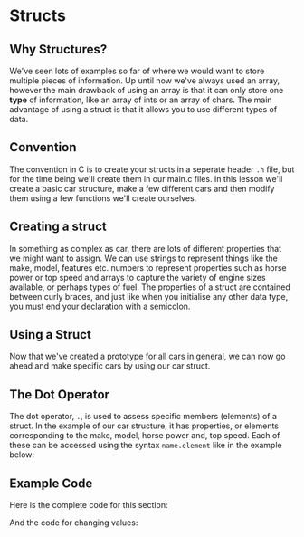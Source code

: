 # Structs


## Why Structures?

We've seen lots of examples so far of where we would want to store multiple pieces of information. Up until now we've always used an array, however the main drawback of using an array is that it can only store one **type** of information, like an array of ints or an array of chars. The main advantage of using a struct is that it allows you to use different types of data.

## Convention

The convention in C is to create your structs in a seperate header `.h` file, but for the time being we'll create them in our main.c files. In this lesson we'll create a basic car structure, make a few different cars and then modify them using a few functions we'll create ourselves.

## Creating a struct

In something as complex as car, there are lots of different properties that we might want to assign. We can use strings to represent things like the make, model, features etc. numbers to represent properties such as horse power or top speed and arrays to capture the variety of engine sizes available, or perhaps types of fuel. The properties of a struct are contained between curly braces, and just like when you initialise any other data type, you must end your declaration with a semicolon.

<code data-gist-id="ac325c300d7f844db548" data-gist-file="structs1.c" data-gist-line="4-8" data-gist-hide-footer="true"></code>


## Using a Struct

Now that we've created a prototype for all  cars in general, we can now go ahead and make specific cars by using our car struct. 

<code data-gist-id="ac325c300d7f844db548" data-gist-file="structs1.c" data-gist-line="14" data-gist-hide-footer="true"></code>



## The Dot Operator

The dot operator, `.`, is used to assess specific members (elements) of a struct. In the example of our car structure, it has properties, or elements corresponding to the make, model, horse power and, top speed. Each of these can be accessed using the syntax `name.element` like in the example below:

<code data-gist-id="ac325c300d7f844db548" data-gist-file="structs1.c" data-gist-line="18-21" data-gist-hide-footer="true"></code>

## Example Code

Here is the complete code for this section:

<code data-gist-id="ac325c300d7f844db548" data-gist-file="structs1.c"></code>

And the code for changing values:
<code data-gist-id="ac325c300d7f844db548" data-gist-file="structs4.c"></code>
